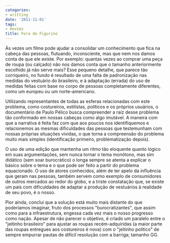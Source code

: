 ```yaml
---
categories:
- writting
date: '2011-11-01'
tags:
- movies
title: Fora do Figurino
---
```


Às vezes um filme pode ajudar a consolidar um conhecimento que fica na cabeça das pessoas, flutuando, inconsciente, mas que nem nos damos conta de que ele existe. Por exemplo: quantas vezes ao comprar uma peça de roupa (ou calçado) não nos damos conta que o tamanho anteriormente escolhido já não serve mais? Esse pequeno detalhe, que parece tão corriqueiro, no fundo é resultado de uma falta de padronização nas medidas do vestuário do brasileiro, e à adaptação (errada) do uso de medidas feitas com base no corpo de pessoas completamente diferentes, como um europeu ou um norte-americano.

Utilizando representantes de todas as esferas relacionadas com este problema, como costureiros, estilistas, políticos e os próprios usuários, o documentário de Paulo Pélico busca compreender a raiz desse problema tão conformado em nossas cabeças como algo imutável. A maneira com que a narrativa é feita faz com que aos poucos nos identifiquemos e relacionemos as mesmas dificuldades das pessoas que testemunham com nossas próprias situações vividas, o que torna a compreensão do problema muito mais simples (identificação primeiro, problematização depois).

O uso de uma edição que mantenha um ritmo tão eloquente quanto lógico em suas argumentações, sem nunca tornar o tema monótono, mas sim didático (sem soar burocrático) o longa sempre se atenta a explicar o básico sobre o tema e o que pode ser feito a partir do problema equacionado. O uso de atores conhecidos, além de ter apelo da influência que geram nas pessoas, também servem como exemplo de consumidores de outros mercados ao redor do globo, e a triste constatação que, se existe um país com dificuldades de adaptar a produção de vestuários à realidade de seu povo, é o nosso.

Pior ainda, conclui que a solução está muito mais distante do que poderíamos imaginar, fruto dos processos "burocratizantes", que assim como para a infraestrutura, engessa cada vez mais o nosso progresso como nação. Apesar de não parecer o objetivo, é criado um paralelo entre o "jeitinho brasileiro" para ajustar as roupas recém-adquiridas (a maior parte das roupas entregues aos costureiros é nova) com o "jeitinho político" de sempre empurrar pautas de difícil resolução com a barriga; tamanho GG.